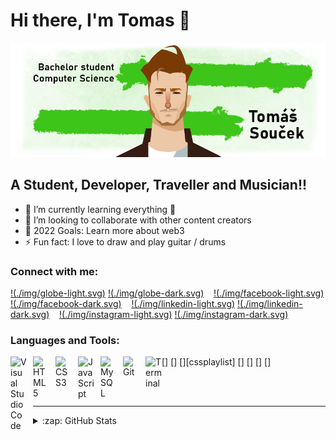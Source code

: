 # Hi there, I'm Tomas 👋 

![Banner](./banner.png?raw=true "Title")

## A Student, Developer, Traveller and Musician!!

- 🌱 I’m currently learning everything 🤣
- 👯 I’m looking to collaborate with other content creators
- 🥅 2022 Goals: Learn more about web3
- ⚡ Fun fact: I love to draw and play guitar / drums

### Connect with me:

[!(./img/globe-light.svg)](https://codestackr.com#gh-light-mode-only)
[!(./img/globe-dark.svg)](https://codestackr.com#gh-dark-mode-only)
&nbsp;&nbsp;
[!(./img/facebook-light.svg)](https://www.facebook.com/Soucekt/#gh-light-mode-only)
[!(./img/facebook-dark.svg)](https://www.facebook.com/Soucekt/#gh-dark-mode-only)
&nbsp;&nbsp;
[!(./img/linkedin-light.svg)](https://linkedin.com/in/codeSTACKr#gh-light-mode-only)
[!(./img/linkedin-dark.svg)](https://linkedin.com/in/codeSTACKr#gh-dark-mode-only)
&nbsp;&nbsp;
[!(./img/instagram-light.svg)](https://instagram.com/codeSTACKr#gh-light-mode-only)
[!(./img/instagram-dark.svg)](https://instagram.com/codeSTACKr#gh-dark-mode-only)

### Languages and Tools:

[<img align="left" alt="Visual Studio Code" width="26px" src="https://cdn.jsdelivr.net/gh/devicons/devicon/icons/vscode/vscode-original.svg" style="padding-right:10px;" />]
[<img align="left" alt="HTML5" width="26px" src="https://cdn.jsdelivr.net/gh/devicons/devicon/icons/html5/html5-original.svg" style="padding-right:10px;" />]
[<img align="left" alt="CSS3" width="26px" src="https://cdn.jsdelivr.net/gh/devicons/devicon/icons/css3/css3-original.svg" style="padding-right:10px;" />][cssplaylist]
[<img align="left" alt="JavaScript" width="26px" src="https://cdn.jsdelivr.net/gh/devicons/devicon/icons/javascript/javascript-original.svg" style="padding-right:10px;" />]
[<img align="left" alt="MySQL" width="26px" src="https://cdn.jsdelivr.net/gh/devicons/devicon/icons/mysql/mysql-original.svg" style="padding-right:10px;" />]
[<img align="left" alt="Git" width="26px" src="https://cdn.jsdelivr.net/gh/devicons/devicon/icons/git/git-original.svg" style="padding-right:10px;" />]
[<img align="left" alt="Terminal" width="26px" src="./img/terminal-dark.svg" />]

<br />
<br />

---

<details>
  <summary>:zap: GitHub Stats</summary>

  <img align="left" alt="codeSTACKr's GitHub Stats" src="https://github-readme-stats.vercel.app/api?username=Sukensie&show_icons=true&hide_border=false&title_color=ff652f&icon_color=FFE400&bg_color=09131B&text_color=ffffff&border_color=0c1a25" />
  [![Sukensie's Most Used Languages](https://github-readme-stats.vercel.app/api/top-langs/?username=Sukensie&langs_count=10&layout=compact&theme=monokai)](https://github.com/Sukensie)

</details>


